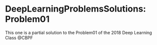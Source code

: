 # DeepLearningProblemsSolutions: Problem01
This one is a partial solution to the Problem01 of the 2018 Deep Learning Class @CBPF
